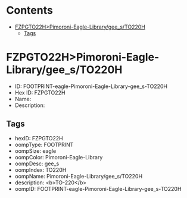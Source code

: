 



Contents
========

* [FZPGTO22H>Pimoroni-Eagle-Library/gee_s/TO220H](#fzpgto22hpimoroni-eagle-librarygee_sto220h)
	* [Tags](#tags)

# FZPGTO22H>Pimoroni-Eagle-Library/gee_s/TO220H

- ID: FOOTPRINT-eagle-Pimoroni-Eagle-Library-gee_s-TO220H
- Hex ID: FZPGTO22H
- Name: 
- Description: 

## Tags

- hexID: FZPGTO22H
- oompType: FOOTPRINT
- oompSize: eagle
- oompColor: Pimoroni-Eagle-Library
- oompDesc: gee_s
- oompIndex: TO220H
- oompName: Pimoroni-Eagle-Library/gee_s/TO220H
- description: &lt;b&gt;TO-220&lt;/b&gt;
- oompID: FOOTPRINT-eagle-Pimoroni-Eagle-Library-gee_s-TO220H
